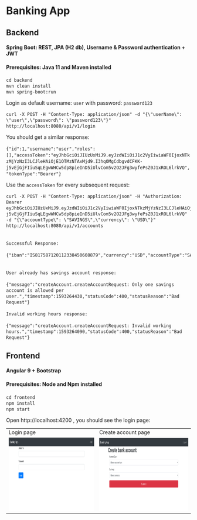# Banking App

## Backend 
#### Spring Boot: REST, JPA (H2 db), Username & Password authentication + JWT  

#### Prerequisites: Java 11 and Maven installed

```
cd backend
mvn clean install
mvn spring-boot:run
```

Login as default username: `user` with password: `password123`

```
curl -X POST -H "Content-Type: application/json" -d "{\"userName\": \"user\",\"password\": \"password123\"}" http://localhost:8080/api/v1/login 
```
You should get a similar response: 

`{"id":1,"username":"user","roles":[],"accessToken":"eyJhbGciOiJIUzUxMiJ9.eyJzdWIiOiJ1c2VyIiwiaWF0IjoxNTkzMjYzNzI3LCJleHAiOjE1OTMzNTAxMjd9.I3hqOMgCdbgvdCFKK-j5vEjGjFIiuSqLEgwWHCw5dp8pieInD5iUlvCom5v2O2JFg3wyfePsZ0J1xROL6lrkVQ","tokenType":"Bearer"}`

Use the `accessToken` for every subsequent request: 

```
curl -X POST -H "Content-Type: application/json" -H "Authorization: Bearer eyJhbGciOiJIUzUxMiJ9.eyJzdWIiOiJ1c2VyIiwiaWF0IjoxNTkzMjYzNzI3LCJleHAiOjE1OTMzNTAxMjd9.I3hqOMgCdbgvdCFKK-j5vEjGjFIiuSqLEgwWHCw5dp8pieInD5iUlvCom5v2O2JFg3wyfePsZ0J1xROL6lrkVQ" -d "{\"accountType\": \"SAVINGS\",\"currency\": \"USD\"}" http://localhost:8080/api/v1/accounts


Successful Response: 

{"iban":"IS817587120112338450608879","currency":"USD","accountType":"SAVINGS"}


User already has savings account response: 

{"message":"createAccount.createAccountRequest: Only one savings account is allowed per user.","timestamp":1593264430,"statusCode":400,"statusReason":"Bad Request"}

Invalid working hours response: 

{"message":"createAccount.createAccountRequest: Invalid working hours.","timestamp":1593264090,"statusCode":400,"statusReason":"Bad Request"}
```


## Frontend
#### Angular 9 + Bootstrap
#### Prerequisites: Node and Npm installed

```
cd frontend
npm install 
npm start
```

Open http://localhost:4200 , you should see the login page: 

<table>
  <tr>
     <td>Login page</td>
     <td>Create account page</td>
  </tr>
  <tr>
    <td><img src="img/login.png" width=480 height=200></td>
    <td><img src="img/create_account.png" width=480 height=200></td>
  </tr>
 </table>